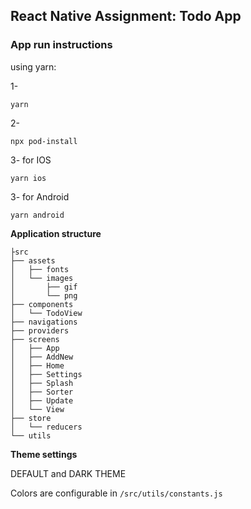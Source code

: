 ## React Native Assignment: Todo App

### App run instructions

using yarn:

1-
```
yarn
```

2-
```
npx pod-install
```

3- for IOS
```
yarn ios
```

3- for Android
```
yarn android
```

**Application structure**

```
├src
├── assets
│   ├── fonts
│   └── images
│       ├── gif
│       └── png
├── components
│   └── TodoView
├── navigations
├── providers
├── screens
│   ├── App
│   ├── AddNew
│   ├── Home
│   ├── Settings
│   ├── Splash
│   ├── Sorter
│   ├── Update
│   └── View
├── store
│   └── reducers
└── utils
```

**Theme settings**

DEFAULT and DARK THEME

Colors are configurable in `/src/utils/constants.js`
